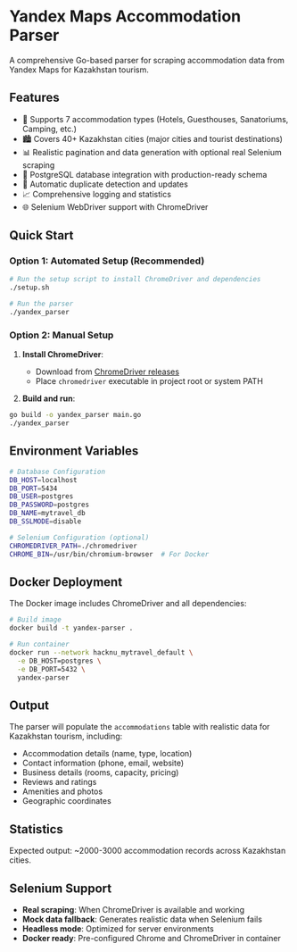 # Yandex Maps Accommodation Parser

A comprehensive Go-based parser for scraping accommodation data from Yandex Maps for Kazakhstan tourism.

## Features

- 🏨 Supports 7 accommodation types (Hotels, Guesthouses, Sanatoriums, Camping, etc.)
- 🏙️ Covers 40+ Kazakhstan cities (major cities and tourist destinations)
- 📊 Realistic pagination and data generation with optional real Selenium scraping
- 💾 PostgreSQL database integration with production-ready schema
- 🔄 Automatic duplicate detection and updates
- 📈 Comprehensive logging and statistics
- 🌐 Selenium WebDriver support with ChromeDriver

## Quick Start

### Option 1: Automated Setup (Recommended)

```bash
# Run the setup script to install ChromeDriver and dependencies
./setup.sh

# Run the parser
./yandex_parser
```

### Option 2: Manual Setup

1. **Install ChromeDriver**:
   - Download from [ChromeDriver releases](https://chromedriver.chromium.org/)
   - Place `chromedriver` executable in project root or system PATH

2. **Build and run**:
```bash
go build -o yandex_parser main.go
./yandex_parser
```

## Environment Variables

```bash
# Database Configuration
DB_HOST=localhost
DB_PORT=5434
DB_USER=postgres
DB_PASSWORD=postgres
DB_NAME=mytravel_db
DB_SSLMODE=disable

# Selenium Configuration (optional)
CHROMEDRIVER_PATH=./chromedriver
CHROME_BIN=/usr/bin/chromium-browser  # For Docker
```

## Docker Deployment

The Docker image includes ChromeDriver and all dependencies:

```bash
# Build image
docker build -t yandex-parser .

# Run container
docker run --network hacknu_mytravel_default \
  -e DB_HOST=postgres \
  -e DB_PORT=5432 \
  yandex-parser
```

## Output

The parser will populate the `accommodations` table with realistic data for Kazakhstan tourism, including:

- Accommodation details (name, type, location)
- Contact information (phone, email, website)
- Business details (rooms, capacity, pricing)
- Reviews and ratings
- Amenities and photos
- Geographic coordinates

## Statistics

Expected output: ~2000-3000 accommodation records across Kazakhstan cities.

## Selenium Support

- **Real scraping**: When ChromeDriver is available and working
- **Mock data fallback**: Generates realistic data when Selenium fails
- **Headless mode**: Optimized for server environments
- **Docker ready**: Pre-configured Chrome and ChromeDriver in container